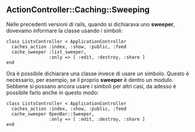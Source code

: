 ## ActionController::Caching::Sweeping

Nelle precedenti versioni di rails, quando si dichiarava uno **sweeper**, dovevamo informare la classe usando i simboli:

	class ListsController < ApplicationController
	  caches_action :index, :show, :public, :feed
	  cache_sweeper :list_sweeper,
	                :only => [ :edit, :destroy, :share ]
	end

Ora è possibile dichiarare una classe invece di usare un simbolo. Questo è necessario, per esempio, se il proprio **sweeper** è dentro un modulo. Sebbene si possano ancora usare i simboli per altri casi, da adesso è possibile farlo anche in questo modo:

	class ListsController < ApplicationController
	  caches_action :index, :show, :public, :feed
	  cache_sweeper OpenBar::Sweeper,
	                :only => [ :edit, :destroy, :share ]
	end
